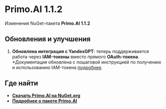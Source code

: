 # Primo.AI 1.1.2

Изменения NuGet-пакета **Primo.AI 1.1.2**

## Обновления и улучшения

1. **Обновлена интеграция с YandexGPT**: теперь поддерживается работа через **IAM-токены** вместо прямого **OAuth-токена**. *Документация обновлена с пошаговой инструкцией по получению и использованию IAM-токена [подробнее](https://docs.primo-rpa.ru/primo-rpa/primo-rpa-studio/settings/ai#integraciya-s-yandexgpt).


## Где найти

- **[Скачать Primo.AI на NuGet.org](https://www.nuget.org/packages/Primo.AI)**
- **[Подробнее о пакете Primo.AI](https://docs.primo-rpa.ru/primo-rpa/g_elements/el_extra/ai)**

